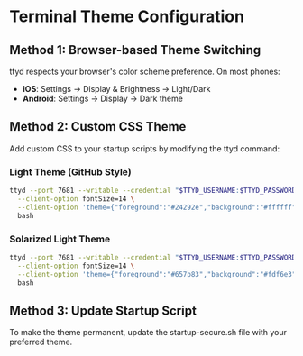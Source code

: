 # Terminal Theme Configuration

## Method 1: Browser-based Theme Switching

ttyd respects your browser's color scheme preference. On most phones:
- **iOS**: Settings → Display & Brightness → Light/Dark
- **Android**: Settings → Display → Dark theme

## Method 2: Custom CSS Theme

Add custom CSS to your startup scripts by modifying the ttyd command:

### Light Theme (GitHub Style)
```bash
ttyd --port 7681 --writable --credential "$TTYD_USERNAME:$TTYD_PASSWORD" \
  --client-option fontSize=14 \
  --client-option 'theme={"foreground":"#24292e","background":"#ffffff","cursor":"#24292e","black":"#24292e","red":"#d73a49","green":"#28a745","yellow":"#dbab09","blue":"#0366d6","magenta":"#5a32a3","cyan":"#0598bc","white":"#6a737d","brightBlack":"#959da5","brightRed":"#cb2431","brightGreen":"#22863a","brightYellow":"#b08800","brightBlue":"#005cc5","brightMagenta":"#5a32a3","brightCyan":"#3192aa","brightWhite":"#d1d5da"}' \
  bash
```

### Solarized Light Theme
```bash
ttyd --port 7681 --writable --credential "$TTYD_USERNAME:$TTYD_PASSWORD" \
  --client-option fontSize=14 \
  --client-option 'theme={"foreground":"#657b83","background":"#fdf6e3","cursor":"#586e75","black":"#073642","red":"#dc322f","green":"#859900","yellow":"#b58900","blue":"#268bd2","magenta":"#d33682","cyan":"#2aa198","white":"#eee8d5","brightBlack":"#002b36","brightRed":"#cb4b16","brightGreen":"#586e75","brightYellow":"#657b83","brightBlue":"#839496","brightMagenta":"#6c71c4","brightCyan":"#93a1a1","brightWhite":"#fdf6e3"}' \
  bash
```

## Method 3: Update Startup Script

To make the theme permanent, update the startup-secure.sh file with your preferred theme.